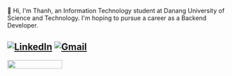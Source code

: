 
👋 Hi, I'm Thanh, an Information Technology student at Danang University of Science and Technology. I'm hoping to pursue a career as a Backend Developer.

## [![LinkedIn](https://img.shields.io/badge/LinkedIn-%230077B5.svg?style=for-the-badge&logo=linkedin&logoColor=white)]([[https://www.linkedin.com/in/v%C4%83n-c%C3%B4ng-ch%C3%AD-thanh-03b394310/](https://www.linkedin.com/in/van-cong-chi-thanh-03b394310/)]) [![Gmail](https://img.shields.io/badge/Gmail-D14836?style=for-the-badge&logo=gmail&logoColor=white)](mailto:vancongchithanh223@gmail.com)


<div style="display: flex; flex-wrap: nowrap;">
  <img src="https://github-readme-stats.vercel.app/api?username=VanCongChiThanh&theme=vue-dark&show_icons=true&hide_border=true&count_private=true" style="width: 50%;">
</div>

